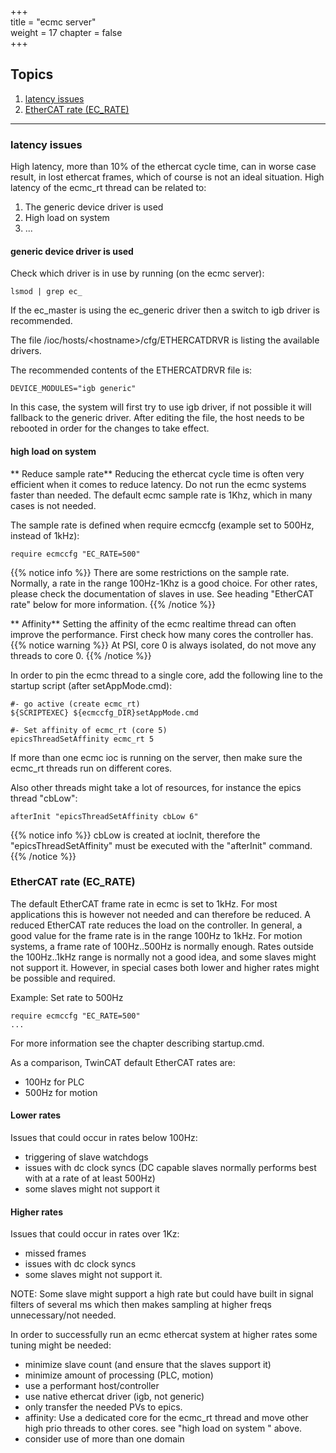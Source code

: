 +++  
title = "ecmc server"   
weight = 17
chapter = false  
+++

## Topics
1. [latency issues](#latency-issues)
2. [EtherCAT rate (EC_RATE)](#EtherCAT-rate-(EC_RATE))

---

### latency issues

High latency, more than 10% of the ethercat cycle time, can in worse case result, in lost ethercat frames, which of course is not an ideal situation. High latency of the ecmc_rt thread can be related to:
1. The generic device driver is used
2. High load on system
3. ...

#### generic device driver is used
Check which driver is in use by running (on the ecmc server):
```
lsmod | grep ec_
```
If the ec_master is using the ec_generic driver then a switch to igb driver is recommended.

The file /ioc/hosts/\<hostname\>/cfg/ETHERCATDRVR is listing the available drivers.

The recommended contents of the ETHERCATDRVR file is:
```
DEVICE_MODULES="igb generic"
```
In this case, the system will first try to use igb driver, if not possible it will fallback to the generic driver.
After editing the file, the host needs to be rebooted in order for the changes to take effect.

#### high load on system

** Reduce sample rate**
Reducing the ethercat cycle time is often very efficient when it comes to reduce latency. Do not run the ecmc systems faster than needed.
The default ecmc sample rate is 1Khz, which in many cases is not needed.

The sample rate is defined when require ecmccfg (example set to 500Hz, instead of 1kHz):
```
require ecmccfg "EC_RATE=500"
```
{{% notice info %}}
There are some restrictions on the sample rate. Normally, a rate in the range 100Hz-1Khz is a good choice. For other rates, please check the documentation of slaves in use. See heading "EtherCAT rate" below for more information.
{{% /notice %}}

** Affinity**
Setting the affinity of the ecmc realtime thread can often improve the performance. First check how many cores the controller has. 
{{% notice warning %}}
At PSI, core 0 is always isolated, do not move any threads to core 0.
{{% /notice %}}

In order to pin the ecmc thread to a single core, add the following line to the startup script (after setAppMode.cmd):
```
#- go active (create ecmc_rt)
${SCRIPTEXEC} ${ecmccfg_DIR}setAppMode.cmd

#- Set affinity of ecmc_rt (core 5)
epicsThreadSetAffinity ecmc_rt 5
```
If more than one ecmc ioc is running on the server, then make sure the ecmc_rt threads run on different cores.

Also other threads might take a lot of resources, for instance the epics thread "cbLow": 
```
afterInit "epicsThreadSetAffinity cbLow 6"
```
{{% notice info %}}
cbLow is created at iocInit, therefore the "epicsThreadSetAffinity" must be executed with the "afterInit" command.
{{% /notice %}}

### EtherCAT rate (EC_RATE)
The default EtherCAT frame rate in ecmc is set to 1kHz. For most applications this is however not needed and can therefore be reduced. A reduced EtherCAT rate reduces the load on the controller. In general, a good value for the frame rate is in the range 100Hz to 1kHz. For motion systems, a frame rate of 100Hz..500Hz is normally enough. Rates outside the 100Hz..1kHz range is normally not a good idea, and some slaves might not support it. However, in special cases both lower and higher rates might be possible and required.

Example: Set rate to 500Hz
```
require ecmccfg "EC_RATE=500"
...
```
For more information see the chapter describing startup.cmd.

As a comparison, TwinCAT default EtherCAT rates are:
* 100Hz for PLC
* 500Hz for motion

#### Lower rates
Issues that could occur in rates below 100Hz:
* triggering of slave watchdogs
* issues with dc clock syncs (DC capable slaves normally performs best with at a rate of at least 500Hz)
* some slaves might not support it

#### Higher rates
Issues that could occur in rates over 1Kz:
* missed frames
* issues with dc clock syncs
* some slaves might not support it.

NOTE: Some slave might support a high rate but could have built in signal filters of several ms which then makes sampling at higher freqs unnecessary/not needed.

In order to successfully run an ecmc ethercat system at higher rates some tuning might be needed:
* minimize slave count (and ensure that the slaves support it)
* minimize amount of processing (PLC, motion)
* use a performant host/controller
* use native ethercat driver (igb, not generic)
* only transfer the needed PVs to epics.
* affinity: Use a dedicated core for the ecmc_rt thread and move other high prio threads to other cores. see "high load on system
" above.
* consider use of more than one domain
